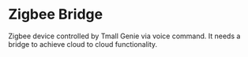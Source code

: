 # Zigbee Bridge 
Zigbee device controlled by Tmall Genie via voice command. It needs a bridge to achieve cloud to cloud functionality.  
